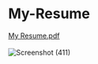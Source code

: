 # My-Resume

[My Resume.pdf](https://github.com/prateekkumaroriginal/My-Resume/files/12283937/My.Resume.pdf) <br/> <br/>
![Screenshot (411)](https://github.com/prateekkumaroriginal/My-Resume/assets/89418989/94599b6b-ea7c-4321-9817-7e302ebbe126)
